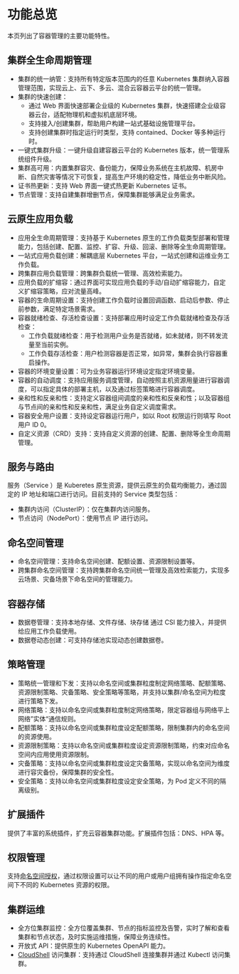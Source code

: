 # 功能总览

本页列出了容器管理的主要功能特性。

## 集群全生命周期管理

- 集群的统一纳管：支持所有特定版本范围内的任意 Kubernetes 集群纳入容器管理范围，实现云上、云下、多云、混合云容器云平台的统一管理。
- 集群的快速创建：
    - 通过 Web 界面快速部署企业级的 Kubernetes 集群，快速搭建企业级容器云台，适配物理机和虚拟机底层环境。
    - 支持接入/创建集群，帮助用户构建一站式基础设施管理平台。
    - 支持创建集群时指定运行时类型，支持 contained、Docker 等多种运行时。
- 一键式集群升级：一键升级自建容器云平台的 Kubernetes 版本，统一管理系统组件升级。
- 集群高可用：内置集群容灾、备份能力，保障业务系统在主机故障、机房中断、自然灾害等情况下可恢复，提高生产环境的稳定性，降低业务中断风险。
- 证书热更新：支持 Web 界面一键式热更新 Kubernetes 证书。
- 节点管理：支持自建集群增删节点，保障集群能够满足业务需求。

## 云原生应用负载

- 应用全生命周期管理：支持基于 Kubernetes 原生的工作负载类型部署和管理能力，包括创建、配置、监控、扩容、升级、回滚、删除等全生命周期管理。
- 一站式应用负载创建：解耦底层 Kubernetes 平台，一站式创建和运维业务工作负载。
- 跨集群应用负载管理：跨集群负载统一管理、高效检索能力。
- 应用负载的扩缩容：通过界面可实现应用负载的手动/自动扩缩容能力，自定义扩缩容策略，应对流量高峰。
- 容器的生命周期设置：支持创建工作负载时设置回调函数、启动后参数、停止前参数，满足特定场景需求。
- 容器就绪检查、存活检查设置：支持部署应用时设定工作负载就绪检查及存活检查：
    - 工作负载就绪检查：用于检测用户业务是否就绪，如未就绪，则不转发流量至当前实例。
    - 工作负载存活检查：用户检测容器是否正常，如异常，集群会执行容器重启操作。
- 容器的环境变量设置：可为业务容器运行环境设定指定环境变量。
- 容器的自动调度：支持应用服务调度管理，自动按照主机资源用量进行容器调度，可以指定具体的部署主机，以及通过标签策略进行容器调度。
- 亲和性和反亲和性：支持定义容器组间调度的亲和性和反亲和性；以及容器组与节点间的亲和性和反亲和性，满足业务自定义调度需求。
- 容器安全用户设置：支持设定容器运行用户，如以 Root 权限运行则填写 Root 用户 ID 0。
- 自定义资源（CRD）支持：支持自定义资源的创建、配置、删除等全生命周期管理。

## 服务与路由

服务（Service ）是 Kuberetes 原生资源，提供云原生的负载均衡能力，通过固定的 IP 地址和端口进行访问。目前支持的 Service 类型包括：

- 集群内访问（ClusterIP）：仅在集群内访问服务。
- 节点访问（NodePort）：使用节点 IP 进行访问。

## 命名空间管理

- 命名空间管理：支持命名空间创建、配额设置、资源限制设置等。
- 跨集群命名空间管理：支持跨集群命名空间统一管理及高效检索能力，实现多云场景、灾备场景下命名空间的管理能力。

## 容器存储

- 数据卷管理：支持本地存储、文件存储、块存储 通过 CSI 能力接入，并提供给应用工作负载使用。
- 数据卷动态创建：可支持存储池实现动态创建数据卷。

## 策略管理

- 策略统一管理和下发：支持以命名空间或集群粒度制定网络策略、配额策略、资源限制策略、灾备策略、安全策略等策略，并支持以集群/命名空间为粒度进行策略下发。
- 网络策略：支持以命名空间或集群粒度制定网络策略，限定容器组与网络平上网络”实体“通信规则。
- 配额策略：支持以命名空间或集群粒度设定配额策略，限制集群内的命名空间的资源使用。
- 资源限制策略：支持以命名空间或集群粒度设定资源限制策略，约束对应命名空间内应用使用资源限制。
- 灾备策略：支持以命名空间或集群粒度设定灾备策略，实现以命名空间为维度进行容灾备份，保障集群的安全性。
- 安全策略：支持以命名空间或集群粒度设定安全策略，为 Pod 定义不同的隔离级别。

## 扩展插件

提供了丰富的系统插件，扩充云容器集群功能。扩展插件包括：DNS、HPA 等。

## 权限管理

支持[命名空间授权](../07UserGuide/Permissions/Cluster-NSAuth.md)，通过权限设置可以让不同的用户或用户组拥有操作指定命名空间下不同的 Kubernetes 资源的权限。

## 集群运维

- 全方位集群监控：全方位覆盖集群、节点的指标监控及告警，实时了解和查看集群和节点状态，及时实施运维措施，保障业务连续性。
- 开放式 API：提供原生的 Kubernetes OpenAPI 能力。
- [CloudShell](../../community/cloudtty.md) 访问集群：支持通过 CloudShell 连接集群并通过 Kubectl 访问集群。
